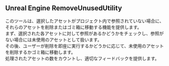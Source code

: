 ## Unreal Engine RemoveUnusedUtility
このツールは、選択したアセットがプロジェクト内で参照されていない場合に、それらのアセットを削除またはゴミ箱に移動する機能を提供します。
<br />まず、選択された各アセットに対して参照があるかどうかをチェックし、参照がない場合には未使用のアセットとして扱います。
<br />その後、ユーザーが削除を即座に実行するかどうかに応じて、未使用のアセットを削除するかゴミ箱に移動します。
<br />処理されたアセットの数をカウントし、適切なフィードバックを提供します。
